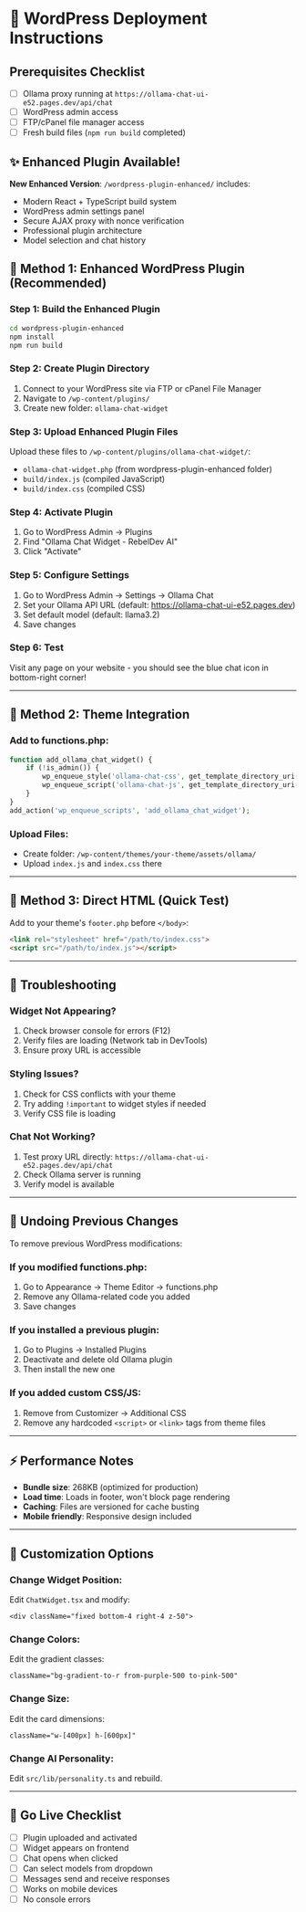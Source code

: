 # 🚀 WordPress Deployment Instructions

## Prerequisites Checklist
- [ ] Ollama proxy running at `https://ollama-chat-ui-e52.pages.dev/api/chat`
- [ ] WordPress admin access
- [ ] FTP/cPanel file manager access
- [ ] Fresh build files (`npm run build` completed)

## ✨ Enhanced Plugin Available!

**New Enhanced Version**: `/wordpress-plugin-enhanced/` includes:
- Modern React + TypeScript build system
- WordPress admin settings panel
- Secure AJAX proxy with nonce verification
- Professional plugin architecture
- Model selection and chat history

## 🎯 Method 1: Enhanced WordPress Plugin (Recommended)

### Step 1: Build the Enhanced Plugin
```bash
cd wordpress-plugin-enhanced
npm install
npm run build
```

### Step 2: Create Plugin Directory
1. Connect to your WordPress site via FTP or cPanel File Manager
2. Navigate to `/wp-content/plugins/`
3. Create new folder: `ollama-chat-widget`

### Step 3: Upload Enhanced Plugin Files
Upload these files to `/wp-content/plugins/ollama-chat-widget/`:
- `ollama-chat-widget.php` (from wordpress-plugin-enhanced folder)
- `build/index.js` (compiled JavaScript)
- `build/index.css` (compiled CSS) 

### Step 4: Activate Plugin
1. Go to WordPress Admin → Plugins
2. Find "Ollama Chat Widget - RebelDev AI"
3. Click "Activate"

### Step 5: Configure Settings
1. Go to WordPress Admin → Settings → Ollama Chat
2. Set your Ollama API URL (default: https://ollama-chat-ui-e52.pages.dev)
3. Set default model (default: llama3.2)
4. Save changes

### Step 6: Test
Visit any page on your website - you should see the blue chat icon in bottom-right corner!

---

## 🎯 Method 2: Theme Integration

### Add to functions.php:
```php
function add_ollama_chat_widget() {
    if (!is_admin()) {
        wp_enqueue_style('ollama-chat-css', get_template_directory_uri() . '/assets/ollama/index.css', array(), '1.0.0');
        wp_enqueue_script('ollama-chat-js', get_template_directory_uri() . '/assets/ollama/index.js', array(), '1.0.0', true);
    }
}
add_action('wp_enqueue_scripts', 'add_ollama_chat_widget');
```

### Upload Files:
- Create folder: `/wp-content/themes/your-theme/assets/ollama/`
- Upload `index.js` and `index.css` there

---

## 🎯 Method 3: Direct HTML (Quick Test)

Add to your theme's `footer.php` before `</body>`:
```html
<link rel="stylesheet" href="/path/to/index.css">
<script src="/path/to/index.js"></script>
```

---

## 🔧 Troubleshooting

### Widget Not Appearing?
1. Check browser console for errors (F12)
2. Verify files are loading (Network tab in DevTools)
3. Ensure proxy URL is accessible

### Styling Issues?
1. Check for CSS conflicts with your theme
2. Try adding `!important` to widget styles if needed
3. Verify CSS file is loading

### Chat Not Working?
1. Test proxy URL directly: `https://ollama-chat-ui-e52.pages.dev/api/chat`
2. Check Ollama server is running
3. Verify model is available

---

## 🧹 Undoing Previous Changes

To remove previous WordPress modifications:

### If you modified functions.php:
1. Go to Appearance → Theme Editor → functions.php
2. Remove any Ollama-related code you added
3. Save changes

### If you installed a previous plugin:
1. Go to Plugins → Installed Plugins
2. Deactivate and delete old Ollama plugin
3. Then install the new one

### If you added custom CSS/JS:
1. Remove from Customizer → Additional CSS
2. Remove any hardcoded `<script>` or `<link>` tags from theme files

---

## ⚡ Performance Notes

- **Bundle size**: 268KB (optimized for production)
- **Load time**: Loads in footer, won't block page rendering
- **Caching**: Files are versioned for cache busting
- **Mobile friendly**: Responsive design included

---

## 🎨 Customization Options

### Change Widget Position:
Edit `ChatWidget.tsx` and modify:
```tsx
<div className="fixed bottom-4 right-4 z-50">
```

### Change Colors:
Edit the gradient classes:
```tsx
className="bg-gradient-to-r from-purple-500 to-pink-500"
```

### Change Size:
Edit the card dimensions:
```tsx
className="w-[400px] h-[600px]"
```

### Change AI Personality:
Edit `src/lib/personality.ts` and rebuild.

---

## 🚀 Go Live Checklist

- [ ] Plugin uploaded and activated
- [ ] Widget appears on frontend
- [ ] Chat opens when clicked
- [ ] Can select models from dropdown
- [ ] Messages send and receive responses
- [ ] Works on mobile devices
- [ ] No console errors
